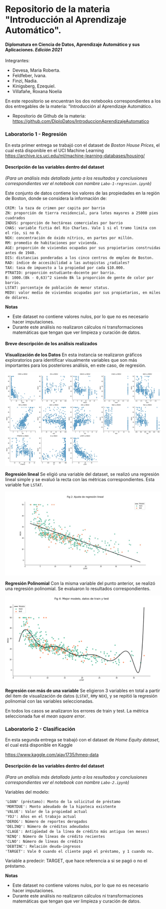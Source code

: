 # Repositorio de la materia "Introducción al Aprendizaje Automático". 
#### Diplomatura en Ciencia de Datos, Aprendizaje Automático y sus Aplicaciones. *Edición 2021*

Integrantes:
* Devesa, Maria Roberta. 
* Feldfeber, Ivana. 
* Finzi, Nadia. 
* Kinigsberg, Ezequiel. 
* Villafañe, Roxana Noelia


En este repositorio se encuentran los dos notebooks correspondientes a los dos entregables de la materia:
"Introducción al Aprendizaje Automático. 

* Repositorio de Github de la materia: https://github.com/DiploDatos/IntroduccionAprendizajeAutomatico


### Laboratorio 1 - Regresión

En esta primer entrega se trabajó con el dataset de *Boston House Prices*, el cual está disponible en el UCI Machine Learning
https://archive.ics.uci.edu/ml/machine-learning-databases/housing/

#### Descripción de las variables dentro del dataset 
*(Para un análisis más detallado junto a los resultados y conclusiones correspondientes ver el notebook con nombre `Labo-1-regresion.ipynb`)* 

Este conjunto de datos contiene los valores de las propiedades en la región de Boston, donde se considera la información de:

    CRIM: la taza de crimen per capita por barrio
    ZN: proporción de tierra residencial, para lotes mayores a 25000 pies cuadrados
    INDUS: proporción de hectáreas comerciales por barrio
    CHAS: variable fictia del Río Charles. Vale 1 si el tramo limita con el río, si no 0.
    NOX: concentración de óxido nítrico, en partes por millón.
    RM: promedio de habitaciones por vivienda.
    AGE: proporción de viviendas ocupadas por sus propietarios construidas antes de 1940.
    DIS: distancias ponderadas a los cinco centros de empleo de Boston.
    RAD: índice de accesibilidad a las autopistas ¿radiales?
    TAX: tasa de impuesto a la propiedad por cada $10.000.
    PTRATIO: proporción estudiante-docente por barrio.
    B: 1000.(Bk - 0,63)^2 siendo Bk la proporción de gente de color por barrio.
    LSTAT: porcentaje de población de menor status.
    MEDV: valor medio de viviendas ocupadas por sus propietarios, en miles de dólares.

**Notas**
* Este dataset no contiene valores nulos, por lo que no es necesario hacer imputaciones.
* Durante este análisis no realizaron cálculos ni transformaciones matemáticas que tengan que ver limpieza y curación de datos. 


#### Breve descripción de los análisis realizados

**Visualización de los Datos**
En esta instancia se realizaron gráficos exploratorios para identificar visualmente variables que son más importantes para los posteriores análisis, en este caso, de regresión. 

![Image text](https://github.com/data-datum/03.intro-aprendizaje-automatico/blob/main/scatterplots.jpg)

**Regresión lineal**
Se eligió una variable del dataset, se realizó una regresión lineal simple y se evaluó la recta con las métricas correspondientes. Esta variable fue `LSTAT`. 


![Image text](https://github.com/data-datum/03.intro-aprendizaje-automatico/blob/main/regresion-lineal.jpg)

**Regresión Polinomial**
Con la misma variable del punto anterior, se realizó una regresión polinomial. Se evaluaron lo resultados correspondientes. 

![Image text](https://github.com/data-datum/03.intro-aprendizaje-automatico/blob/main/reg-pol.png)


**Regresión con más de una variable**
Se eligieron 3 variables en total a partir del item de visualización de datos (`LSTAT`, `RM`y `NOX`), y se repitió la regresión polinomial con las variables seleccionadas. 

En todos los casos se analizaron los errores de train y test. La métrica seleccionada fue el *mean square error*. 



### Laboratorio 2 - Clasificación

En esta segunda entrega se trabajó con el dataset de *Home Equity dataset*, el cual está disponible en Kaggle

https://www.kaggle.com/ajay1735/hmeq-data 

#### Descripción de las variables dentro del dataset 
*(Para un análisis más detallado junto a los resultados y conclusiones correspondientes ver el notebook con nombre `Labo-2.ipynb`)* 

Variables del modelo:

    'LOAN' (préstamo): Monto de la solicitud de préstamo
    'MORTDUE': Monto adeudado de la hipoteca existente
    'VALUE': Valor de la propiedad actual
    'YOJ': Años en el trabajo actual
    'DEROG': Número de reportes derogados
    'DELINQ': Número de créditos adeudados
    'CLAGE': Antigüedad de la línea de crédito más antigua (en meses)
    'NINQ': Número de líneas de crédito recientes
    'CLNO': Número de líneas de crédito
    'DEBTINC': Relación deuda-ingresos
    'TARGET': Vale 0 cuando el cliente pagó el préstamo, y 1 cuando no. 


Variable a predecir: TARGET, que hace referencia a si se pagó o no el préstamo. 

**Notas**
* Este dataset no contiene valores nulos, por lo que no es necesario hacer imputaciones.
* Durante este análisis no realizaron cálculos ni transformaciones matemáticas que tengan que ver limpieza y curación de datos. 

